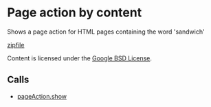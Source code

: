 
Page action by content
=======

Shows a page action for HTML pages containing the word 'sandwich'

[zipfile](http://developer.chrome.com/extensions/examples/api/pageAction/pageaction_by_content.zip)

Content is licensed under the [Google BSD License](http://code.google.com/google_bsd_license.html).

Calls
-----

* [pageAction.show](http://developer.chrome.com/extensions/pageAction.html#method-show)